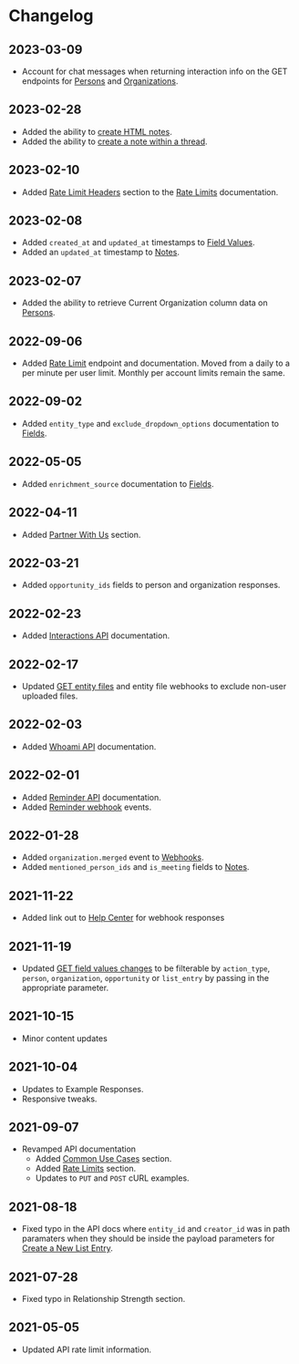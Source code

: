 # Changelog

## 2023-03-09

- Account for chat messages when returning interaction info on the GET endpoints for [Persons](#persons) and [Organizations](#organizations).
## 2023-02-28

- Added the ability to [create HTML notes](#create-a-new-note).
- Added the ability to [create a note within a thread](#create-a-new-note).

## 2023-02-10

- Added [Rate Limit Headers](#rate-limit-headers) section to the [Rate Limits](#rate-limits) documentation.

## 2023-02-08

- Added `created_at` and `updated_at` timestamps to [Field Values](#field-values).
- Added an `updated_at` timestamp to [Notes](#notes).

## 2023-02-07

- Added the ability to retrieve Current Organization column data on [Persons](#persons).

## 2022-09-06

- Added [Rate Limit](#rate-limit) endpoint and documentation. Moved from a daily to a per minute per user limit. Monthly per account limits remain the same.

## 2022-09-02

- Added `entity_type` and `exclude_dropdown_options` documentation to [Fields](#fields).

## 2022-05-05

- Added `enrichment_source` documentation to [Fields](#fields).

## 2022-04-11

- Added [Partner With Us](#partner-with-us) section.

## 2022-03-21

- Added `opportunity_ids` fields to person and organization responses.

## 2022-02-23

- Added [Interactions API](#interactions) documentation.

## 2022-02-17

- Updated [GET entity files](#get-all-files) and entity file webhooks to exclude non-user uploaded files.

## 2022-02-03

- Added [Whoami API](#whoami) documentation.

## 2022-02-01

- Added [Reminder API](#reminders) documentation.
- Added [Reminder webhook](/#webhooks) events.

## 2022-01-28

- Added `organization.merged` event to [Webhooks](#webhooks).
- Added `mentioned_person_ids` and `is_meeting` fields to [Notes](#notes).

## 2021-11-22

- Added link out to <a href="https://support.affinity.co/hc/en-us/articles/4413976035085-Webhook-Responses">Help Center</a> for webhook responses

## 2021-11-19

- Updated [GET field values changes](#get-field-values-changes) to be filterable by `action_type`, `person`, `organization`, `opportunity` or `list_entry` by passing in the appropriate parameter.

## 2021-10-15

- Minor content updates

## 2021-10-04

- Updates to Example Responses.
- Responsive tweaks.

## 2021-09-07

- Revamped API documentation
  - Added [Common Use Cases](#common-use-cases) section.
  - Added [Rate Limits](#rate-limits) section.
  - Updates to `PUT` and `POST` cURL examples.

## 2021-08-18

- Fixed typo in the API docs where `entity_id` and `creator_id` was in path paramaters when they should be inside the payload parameters for [Create a New List Entry](#create-a-new-list-entry).

## 2021-07-28

- Fixed typo in Relationship Strength section.

## 2021-05-05

- Updated API rate limit information.
